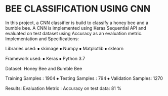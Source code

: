 # BEE CLASSIFICATION USING CNN

In this project, a CNN classifier is build to classify a honey bee and a bumble bee. A CNN is implemented using Keras Sequential API and evaluated on test dataset using Accuracy as an evaluation metric.
Implementation and Specifications:

Libraries used: ⦁ skimage ⦁ Numpy ⦁ Matplotlib ⦁ sklearn

Framework used: ⦁ Keras ⦁ Python 3.7

Dataset: Honey Bee and Bumble Bee

Training Samples : 1904 ⦁ Testing Samples : 794 ⦁ Validation Samples: 1270

Results: Evaluation Metric : Accuracy on test data: 81 %
